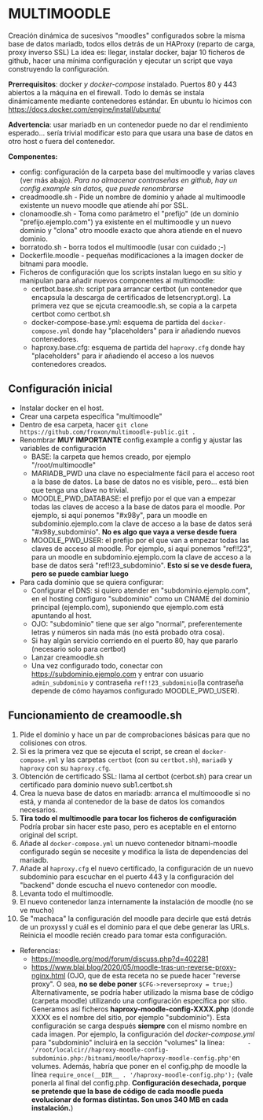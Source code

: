 # MULTIMOODLE 
Creación dinámica de sucesivos "moodles" configurados sobre la misma base de datos mariadb, todos ellos detrás de un HAProxy (reparto de carga, proxy inverso SSL)
La idea es: llegar, instalar docker, bajar 10 ficheros de github, hacer una mínima configuración y ejecutar un script que vaya construyendo la configuración.

**Prerrequisitos**: docker *y docker-compose* instalado. Puertos 80 y 443 abiertos a la máquina en el firewall. Todo lo demás se instala dinámicamente mediante contenedores estándar. En ubuntu lo hicimos con https://docs.docker.com/engine/install/ubuntu/ 

**Advertencia**: usar mariadb en un contenedor puede no dar el rendimiento esperado... sería trivial modificar esto para que usara una base de datos en otro host o fuera del contenedor.

**Componentes:**
* config: configuración de la carpeta base del multimoodle y varias claves (ver más abajo). *Para no almacenar contraseñas en github, hay un config.example sin datos, que puede renombrarse*
* creadmoodle.sh - Pide un nombre de dominio y añade al multimoodle existente un nuevo moodle que atiende ahí por SSL.
* clonamoodle.sh - Toma como parámetro el "prefijo" (de un dominio "prefijo.ejemplo.com") ya existente en el multimoodle y un nuevo dominio y "clona" otro moodle exacto que ahora atiende en el nuevo dominio.
* borratodo.sh   - borra todos el multimoodle (usar con cuidado ;-)
* Dockerfile.moodle - pequeñas modificaciones a la imagen docker de bitnami para moodle.
* Ficheros de configuración que los scripts instalan luego en su sitio y manipulan para añadir nuevos componentes al multimoodle:
    * certbot.base.sh: script para arrancar certbot (un contenedor que encapsula la descarga de certificados de letsencrypt.org). La primera vez que se ejcuta creamoodle.sh, se copia a la carpeta certbot como certbot.sh
    * docker-compose-base.yml: esquema de partida del `docker-compose.yml` donde hay "placeholders" para ir añadiendo nuevos contenedores.
    * haproxy.base.cfg: esquema de partida del `haproxy.cfg` donde hay "placeholders" para ir añadiendo el acceso a los nuevos contenedores creados.

## Configuración inicial
* Instalar docker en el host.
* Crear una carpeta específica "multimoodle"
* Dentro de esa carpeta, hacer `git clone https://github.com/froxon/multimoodle-public.git .`
* Renombrar **MUY IMPORTANTE** config.example a config y ajustar las variables de configuración
    * BASE: la carpeta que hemos creado, por ejemplo "/root/multimoodle"
    * MARIADB_PWD una clave no especialmente fácil para el acceso root a la base de datos. La base de datos no es visible, pero... está bien que tenga una clave no trivial.
    * MOODLE_PWD_DATABASE: el prefijo por el que van a empezar todas las claves de acceso a la base de datos para el moodle. Por ejemplo, si aquí ponemos "#x98y", para un moodle en subdominio.ejemplo.com la clave de acceso a la base de datos será "#x98y_subdominio". **No es algo que vaya a verse desde fuera**
    * MOODLE_PWD_USER: el prefijo por el que van a empezar todas las claves de acceso al moodle. Por ejemplo, si aquí ponemos "ref!!23", para un moodle en subdominio.ejemplo.com la clave de acceso a la base de datos será "ref!!23_subdominio". **Esto sí se ve desde fuera, pero se puede cambiar luego**
* Para cada dominio que se quiera configurar:
    * Configurar el DNS: si quiero atender en "subdominio.ejemplo.com", en el hosting configuro "subdominio" como un CNAME del dominio principal (ejemplo.com), suponiendo que ejemplo.com está apuntando al host.
    * OJO: "subdominio" tiene que ser algo "normal", preferentemente letras y números sin nada más (no está probado otra cosa).
    * Si hay algún servicio corriendo en el puerto 80, hay que pararlo (necesario solo para certbot)
    * Lanzar creamoodle.sh
    * Una vez configurado todo, conectar con https://subdominio.ejemplo.com y entrar con usuario `admin_subdominio` y contraseña `ref!!23_subdominio`(la contraseña depende de cómo hayamos configurado MOODLE_PWD_USER).

## Funcionamiento de creamoodle.sh

1. Pide el dominio y hace un par de comprobaciones básicas para que no colisiones con otros.
2. Si es la primera vez que se ejecuta el script, se crean el `docker-compose.yml` y las carpetas `certbot` (con su `certbot.sh`), `mariadb` y `haproxy` con su `haproxy.cfg`. 
3. Obtención de certificado SSL: llama al certbot (cerbot.sh) para crear un certificado para dominio nuevo sub1.certbot.sh
4. Crea la nueva base de datos en mariadb: arranca el multimooodle si no está, y manda al contenedor de la base de datos los comandos necesarios.
5. **Tira todo el multimoodle para tocar los ficheros de configuración** Podría probar sin hacer este paso, pero es aceptable en el entorno original del script.
6. Añade al `docker-compose.yml` un nuevo contenedor bitnami-moodle configurado según se necesite y modifica la lista de dependencias del mariadb.
7. Añade al `haproxy.cfg` el nuevo certificado, la configuración de un nuevo subdominio para escuchar en el puerto 443 y la configuración del "backend" donde escucha el nuevo contenedor con moodle.
8. Levanta todo el multimoodle.
9. El nuevo contenedor lanza internamente la instalación de moodle (no se ve mucho)
10. Se "machaca" la configuración del moodle para decirle que está detrás de un proxyssl y cuál es el dominio para el que debe generar las URLs. Reinicia el moodle recién creado para tomar esta configuración.

* Referencias:
    * https://moodle.org/mod/forum/discuss.php?d=402281
    * https://www.blai.blog/2020/05/moodle-tras-un-reverse-proxy-nginx.html (OJO, que de esta receta no se puede hacer "reverse proxy". O sea, **no se debe poner** `$CFG->reverseproxy = true;`)
Alternativamente, se podría haber utilizado la misma base de código (carpeta moodle) utilizando una configuración específica por sitio. Generamos así ficheros **haproxy-moodle-config-XXXX.php** (donde XXXX es el nombre del sitio, por ejemplo "subdominio"). Esta configuración se carga después **siempre** con el mismo nombre en cada imagen. Por ejemplo, la configuración del *docker-compose.yml* para "subdominio" incluirá en la sección "volumes" la línea:
`      - '/root/localcir//haproxy-moodle-config-subdominio.php:/bitnami/moodle/haproxy-moodle-config.php'`en volumes.
Además, habría que poner en el config.php de moodle la línea `require_once(__DIR__ . '/haproxy-moodle-config.php');` (vale ponerla al final del config.php. **Configuración desechada, porque se pretende que la base de código de cada moodle pueda evolucionar de formas distintas. Son unos 340 MB en cada instalación.**)


